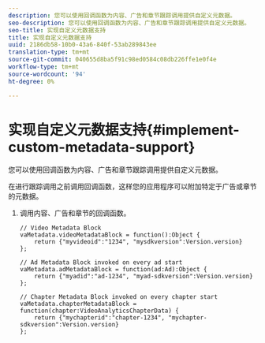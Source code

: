 ```yaml
---
description: 您可以使用回调函数为内容、广告和章节跟踪调用提供自定义元数据。
seo-description: 您可以使用回调函数为内容、广告和章节跟踪调用提供自定义元数据。
seo-title: 实现自定义元数据支持
title: 实现自定义元数据支持
uuid: 2186db58-10b0-43a6-840f-53ab289843ee
translation-type: tm+mt
source-git-commit: 040655d8ba5f91c98ed0584c08db226ffe1e0f4e
workflow-type: tm+mt
source-wordcount: '94'
ht-degree: 0%

---
```



# 实现自定义元数据支持{#implement-custom-metadata-support}

您可以使用回调函数为内容、广告和章节跟踪调用提供自定义元数据。

在进行跟踪调用之前调用回调函数，这样您的应用程序可以附加特定于广告或章节的元数据。

1. 调用内容、广告和章节的回调函数。

   ```
   // Video Metadata Block 
   vaMetadata.videoMetadataBlock = function():Object { 
       return {"myvideoid":"1234", "mysdkversion":Version.version} 
   }; 
   
   // Ad Metadata Block invoked on every ad start 
   vaMetadata.adMetadataBlock = function(ad:Ad):Object { 
       return {"myadid":"ad-1234", "myad-sdkversion":Version.version} 
   }; 
   
   // Chapter Metadata Block invoked on every chapter start 
   vaMetadata.chapterMetadataBlock = function(chapter:VideoAnalyticsChapterData) { 
       return {"mychapterid":"chapter-1234", "mychapter-sdkversion":Version.version} 
   };
   ```


